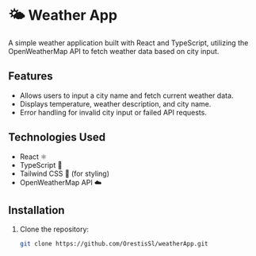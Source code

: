 # 🌤️ Weather App

A simple weather application built with React and TypeScript, utilizing the OpenWeatherMap API to fetch weather data based on city input.

## Features

- Allows users to input a city name and fetch current weather data.
- Displays temperature, weather description, and city name.
- Error handling for invalid city input or failed API requests.

## Technologies Used

- React ⚛️
- TypeScript 🚀
- Tailwind CSS 💅 (for styling)
- OpenWeatherMap API ☁️

## Installation

1. Clone the repository:

   ```bash
   git clone https://github.com/OrestisSl/weatherApp.git
